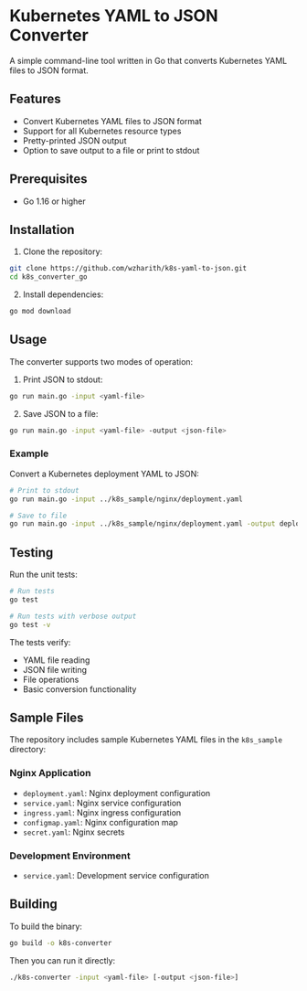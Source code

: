 # Kubernetes YAML to JSON Converter

A simple command-line tool written in Go that converts Kubernetes YAML files to JSON format.

## Features

- Convert Kubernetes YAML files to JSON format
- Support for all Kubernetes resource types
- Pretty-printed JSON output
- Option to save output to a file or print to stdout

## Prerequisites

- Go 1.16 or higher

## Installation

1. Clone the repository:

```bash
git clone https://github.com/wzharith/k8s-yaml-to-json.git
cd k8s_converter_go
```

2. Install dependencies:

```bash
go mod download
```

## Usage

The converter supports two modes of operation:

1. Print JSON to stdout:

```bash
go run main.go -input <yaml-file>
```

2. Save JSON to a file:

```bash
go run main.go -input <yaml-file> -output <json-file>
```

### Example

Convert a Kubernetes deployment YAML to JSON:

```bash
# Print to stdout
go run main.go -input ../k8s_sample/nginx/deployment.yaml

# Save to file
go run main.go -input ../k8s_sample/nginx/deployment.yaml -output deployment.json
```

## Testing

Run the unit tests:

```bash
# Run tests
go test

# Run tests with verbose output
go test -v
```

The tests verify:

- YAML file reading
- JSON file writing
- File operations
- Basic conversion functionality

## Sample Files

The repository includes sample Kubernetes YAML files in the `k8s_sample` directory:

### Nginx Application

- `deployment.yaml`: Nginx deployment configuration
- `service.yaml`: Nginx service configuration
- `ingress.yaml`: Nginx ingress configuration
- `configmap.yaml`: Nginx configuration map
- `secret.yaml`: Nginx secrets

### Development Environment

- `service.yaml`: Development service configuration

## Building

To build the binary:

```bash
go build -o k8s-converter
```

Then you can run it directly:

```bash
./k8s-converter -input <yaml-file> [-output <json-file>]
```
